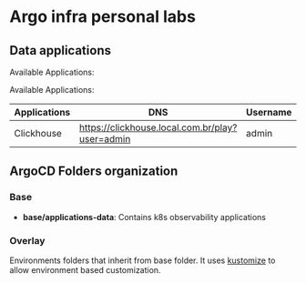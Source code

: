 # Argo infra personal labs

## Data applications

Available Applications:

Available Applications:

| Applications  | DNS | Username  | Password | Links |
| ------------- | ------------- | ------------- | ------------- | ------------- |
| Clickhouse | <https://clickhouse.local.com.br/play?user=admin> | admin | password | <https://clickhouse.com/> |

## ArgoCD Folders organization

### Base

- **base/applications-data**: Contains k8s observability applications

### Overlay

Environments folders that inherit from base folder. It uses [kustomize](https://github.com/kubernetes-sigs/kustomize) to allow environment based customization.

